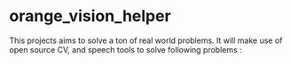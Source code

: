 # orange_vision_helper
This projects aims to solve a ton of real world problems. It will make use of open source CV, and speech tools to solve following problems : 
